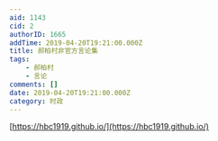 ```yaml
---
aid: 1143
cid: 2
authorID: 1665
addTime: 2019-04-20T19:21:00.000Z
title: 郝柏村非官方言论集
tags:
    - 郝柏村
    - 言论
comments: []
date: 2019-04-20T19:21:00.000Z
category: 时政
---
```


[https://hbc1919.github.io/](https://hbc1919.github.io/)
